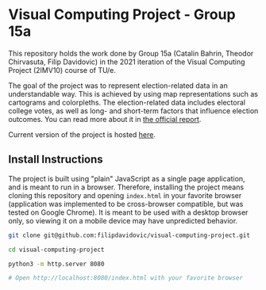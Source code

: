 # Visual Computing Project - Group 15a
This repository holds the work done by Group 15a (Catalin Bahrin, Theodor Chirvasuta, Filip Davidovic) in the 2021 iteration of the Visual Computing Project (2IMV10) course of TU/e. 

The goal of the project was to represent election-related data in an understandable way. This is achieved by using map representations such as cartograms and colorpleths. The election-related data includes electoral college votes, as well as long- and short-term factors that influence election outcomes. You can read more about it in [the official report](https://mega.nz/file/NMgTzS4D#7zj2CufOSff8ICPNyOw4UMHsyIJyO3vVyZgf-m7E7c8).

Current version of the project is hosted [here](https://visual-computing-project-group15a.netlify.app/).

## Install Instructions
The project is built using "plain" JavaScript as a single page application, and is meant to run in a browser. Therefore, installing the project means cloning this repository and opening `index.html` in your favorite browser (application was implemented to be cross-browser compatible, but was tested on Google Chrome). It is meant to be used with a desktop browser only, so viewing it on a mobile device may have unpredicted behavior.

```bash
git clone git@github.com:filipdavidovic/visual-computing-project.git

cd visual-computing-project

python3 -m http.server 8080

# Open http://localhost:8080/index.html with your favorite browser
```
